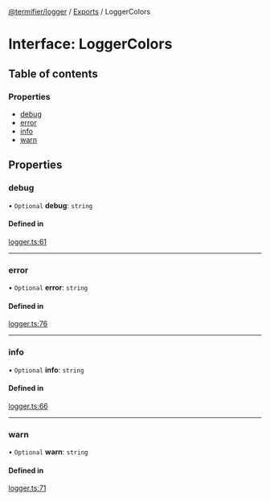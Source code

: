 [@termifier/logger](../README.md) / [Exports](../modules.md) / LoggerColors

# Interface: LoggerColors

## Table of contents

### Properties

- [debug](LoggerColors.md#debug)
- [error](LoggerColors.md#error)
- [info](LoggerColors.md#info)
- [warn](LoggerColors.md#warn)

## Properties

### debug

• `Optional` **debug**: `string`

#### Defined in

[logger.ts:61](https://github.com/permasoft-factory/termifier/blob/388d243/packages/logger/src/logger.ts#L61)

___

### error

• `Optional` **error**: `string`

#### Defined in

[logger.ts:76](https://github.com/permasoft-factory/termifier/blob/388d243/packages/logger/src/logger.ts#L76)

___

### info

• `Optional` **info**: `string`

#### Defined in

[logger.ts:66](https://github.com/permasoft-factory/termifier/blob/388d243/packages/logger/src/logger.ts#L66)

___

### warn

• `Optional` **warn**: `string`

#### Defined in

[logger.ts:71](https://github.com/permasoft-factory/termifier/blob/388d243/packages/logger/src/logger.ts#L71)
